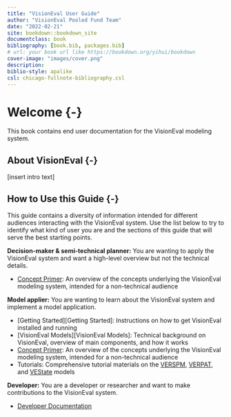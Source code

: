 ```yaml
--- 
title: "VisionEval User Guide"
author: "VisionEval Pooled Fund Team"
date: "2022-02-21"
site: bookdown::bookdown_site
documentclass: book
bibliography: [book.bib, packages.bib]
# url: your book url like https://bookdown.org/yihui/bookdown
cover-image: "images/cover.png"
description: 
biblio-style: apalike
csl: chicago-fullnote-bibliography.csl
---
```


# Welcome {-}

This book contains end user documentation for the VisionEval modeling system.

## About VisionEval {-}

[insert intro text]

## How to Use this Guide {-}

This guide contains a diversity of information intended for different audiences interacting with the VisionEval system. Use the list below to try to identify what kind of user you are and the sections of this guide that will serve the best starting points.

**Decision-maker & semi-technical planner:** You are wanting to apply the VisionEval system and want a high-level overview but not the technical details.

- [Concept Primer](#intro): An overview of the concepts underlying the VisionEval modeling system, intended for a non-technical audience

**Model applier:** You are wanting to learn about the VisionEval system and implement a model application.

- [Getting Started][Getting Started]: Instructions on how to get VisionEval installed and running
- [VisionEval Models][VisionEval Models]: Technical background on VisionEval, overview of main components, and how it works
- [Concept Primer](#intro): An overview of the concepts underlying the VisionEval modeling system, intended for a non-technical audience
- Tutorials: Comprehensive tutorial materials on the [VERSPM](#verspm), [VERPAT](#verpat), and [VEState](#vestate) models

**Developer:** You are a developer or researcher and want to make contributions to the VisionEval system.

- [Developer Documentation](#developer)


